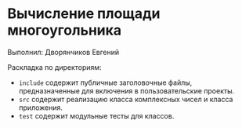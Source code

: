 # Вычисление площади многоугольника

Выполнил: Дворянчиков Евгений

Раскладка по директориям:

  - `include` содержит публичные заголовочные файлы, предназначенные для
    включения в пользовательские проекты.
  - `src` содержит реализацию класса комплексных чисел и класса приложения.
  - `test` содержит модульные тесты для классов.

<!-- - `docs` содержит документацию на класс. -->
